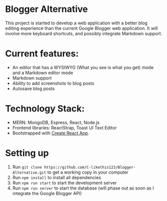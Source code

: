 # Blogger Alternative

This project is started to develop a web application with a better blog editing experience than the current Google Blogger web application. It will involve more keyboard shortcuts, and possibly integrate Markdown support. 

# Current features:
- An editor that has a WYSIWYG (What you see is what you get) mode and a Markdown editor mode
- Markdown support 
- Ability to add screenshots to blog posts
- Autosave blog posts

# Technology Stack: 
* MERN: MongoDB, Express, React, Node.js
* Frontend libraries: ReactStrap, Toast UI Text Editor
* Bootstrapped with [Create React App](https://github.com/facebook/create-react-app).

# Setting up
1. Run `git clone https://github.com/C-likethis123/Blogger-Alternative.git` to get a working copy in your computer
2. Run `npm install` to install all dependencies
3. Run `npm run start` to start the development server
4. Run `npm run server` to start the database (will phase out as soon as I integrate the Google Blogger API)
